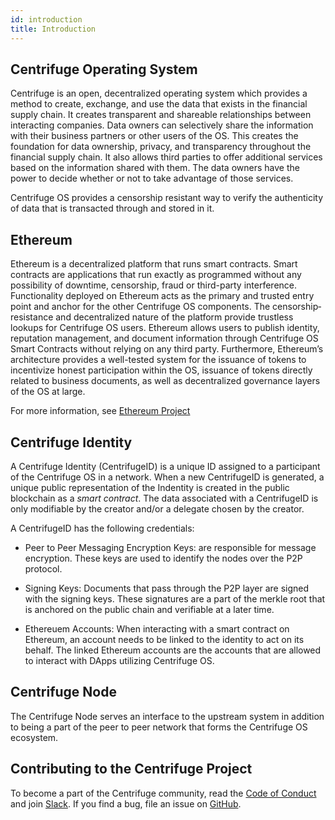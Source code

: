 ```yaml
---
id: introduction
title: Introduction
---
```


## Centrifuge Operating System

Centrifuge is an open, decentralized operating system which provides a method to create, exchange, and use the data that exists in the financial supply chain. It creates transparent and shareable relationships between interacting companies. Data owners can selectively share the information with their business partners or other users of the OS. This creates the foundation for data ownership, privacy, and transparency throughout the financial supply chain. It also allows third parties to offer additional services based on the information shared with them. The data owners have the power to decide whether or not to take advantage of those services.

Centrifuge OS provides a censorship resistant way to verify the authenticity of data that is transacted through and stored in it.

## Ethereum

Ethereum is a decentralized platform that runs smart contracts. Smart contracts are applications that run exactly as programmed without any possibility of downtime, censorship, fraud or third-party interference. Functionality deployed on Ethereum acts as the primary and trusted entry point and anchor for the other Centrifuge OS components. The censorship­ resistance and decentralized nature of the platform provide trustless lookups for Centrifuge OS users. Ethereum allows users to publish identity, reputation management, and document information through Centrifuge OS Smart Contracts without relying on any third party. Furthermore, Ethereum’s architecture provides a well-tested system for the issuance of
tokens to incentivize honest participation within the OS, issuance of tokens directly related to business documents, as well as decentralized governance layers of the OS at large.

For more information, see [Ethereum Project](https://www.ethereum.org/)

## Centrifuge Identity

A Centrifuge Identity (CentrifugeID) is a unique ID assigned to a participant of the Centrifuge OS in a network. When a new CentrifugeID is generated, a unique public representation of the Indentity is created in the public blockchain as a _smart contract_. The data associated with a CentrifugeID is only modifiable by the creator and/or a delegate chosen by the creator.

A CentrifugeID has the following credentials:

* Peer to Peer Messaging Encryption Keys: are responsible for message encryption. These keys are used to identify the nodes over the P2P protocol.

* Signing Keys: Documents that pass through the P2P layer are signed with the signing keys. These signatures are a part of the merkle root that is anchored on the public chain and verifiable at a later time.

* Ethereuem Accounts: When interacting with a smart contract on Ethereum, an account needs to be linked to the identity to act on its behalf. The linked Ethereum accounts are the accounts that are allowed to interact with DApps utilizing Centrifuge OS.

## Centrifuge Node

The Centrifuge Node serves an interface to the upstream system in addition to being a part of the peer to peer network that forms the Centrifuge OS ecosystem.<!-- (Need more information here).-->

## Contributing to the Centrifuge Project
To become a part of the Centrifuge community, read the [Code of Conduct](https://developer.centrifuge.io/docs/further-reading/code-of-conduct) and join [Slack](https://join.slack.com/t/centrifuge-io/shared_invite/enQtNDYwMzQ5ODA3ODc0LTU4ZjU0NDNkOTNhMmUwNjI2NmQ2MjRiNzA4MGIwYWViNTkxYzljODU2OTk4NzM4MjhlOTNjMDAwNWZkNzY2YWY). If you find a bug, file an issue on [GitHub](https://github.com/centrifuge/go-centrifuge/issues).
